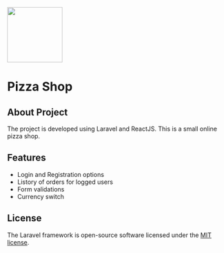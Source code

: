 <img src="https://pizza-shop-laravel-react.herokuapp.com/img/logo.png" width="128" height="128">
<h1>Pizza Shop</h1>

## About Project
The project is developed using Laravel and ReactJS.
This is a small online pizza shop.

## Features
- Login and Registration options
- Listory of orders for logged users
- Form validations
- Сurrency switch

## License
The Laravel framework is open-source software licensed under the [MIT license](https://opensource.org/licenses/MIT).
